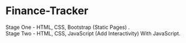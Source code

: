 # Finance-Tracker
Stage One - HTML, CSS, Bootstrap (Static Pages) .  
Stage Two - HTML, CSS, JavaScript (Add Interactivity) With JavaScript.
